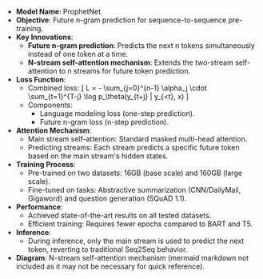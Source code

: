 - **Model Name**: ProphetNet
- **Objective**: Future n-gram prediction for sequence-to-sequence pre-training.
- **Key Innovations**:
  - **Future n-gram prediction**: Predicts the next n tokens simultaneously instead of one token at a time.
  - **N-stream self-attention mechanism**: Extends the two-stream self-attention to n streams for future token prediction.
- **Loss Function**:
  - Combined loss: 
    \[
    L = - \sum_{j=0}^{n-1} \alpha_j \cdot \sum_{t=1}^{T-j} \log p_\theta(y_{t+j} | y_{<t}, x)
    \]
  - Components:
    - Language modeling loss (one-step prediction).
    - Future n-gram loss (n-step prediction).
- **Attention Mechanism**:
  - Main stream self-attention: Standard masked multi-head attention.
  - Predicting streams: Each stream predicts a specific future token based on the main stream's hidden states.
- **Training Process**:
  - Pre-trained on two datasets: 16GB (base scale) and 160GB (large scale).
  - Fine-tuned on tasks: Abstractive summarization (CNN/DailyMail, Gigaword) and question generation (SQuAD 1.1).
- **Performance**:
  - Achieved state-of-the-art results on all tested datasets.
  - Efficient training: Requires fewer epochs compared to BART and T5.
- **Inference**: 
  - During inference, only the main stream is used to predict the next token, reverting to traditional Seq2Seq behavior.
- **Diagram**: N-stream self-attention mechanism (mermaid markdown not included as it may not be necessary for quick reference).